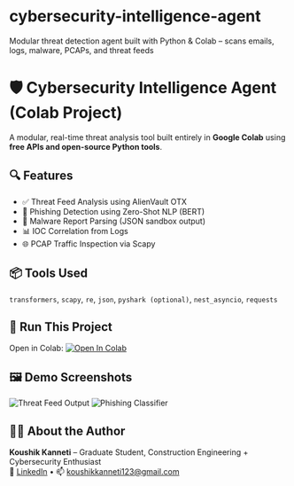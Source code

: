 # cybersecurity-intelligence-agent
Modular threat detection agent built with Python &amp; Colab – scans emails, logs, malware, PCAPs, and threat feeds

# 🛡️ Cybersecurity Intelligence Agent (Colab Project)

A modular, real-time threat analysis tool built entirely in **Google Colab** using **free APIs and open-source Python tools**.

## 🔍 Features

- ✅ Threat Feed Analysis using AlienVault OTX
- 📧 Phishing Detection using Zero-Shot NLP (BERT)
- 📁 Malware Report Parsing (JSON sandbox output)
- 📊 IOC Correlation from Logs
- 🌐 PCAP Traffic Inspection via Scapy

## 📦 Tools Used
`transformers`, `scapy`, `re`, `json`, `pyshark (optional)`, `nest_asyncio`, `requests`

## 🚀 Run This Project
Open in Colab: [![Open In Colab](https://colab.research.google.com/assets/colab-badge.svg)](https://colab.research.google.com/github/YOUR_USERNAME/cybersecurity-intelligence-agent/blob/main/Cybersecurity_Intelligence_Agent.ipynb)

## 🖼️ Demo Screenshots
![Threat Feed Output](screenshots/threatfeed.png)
![Phishing Classifier](screenshots/phishing.png)

## 👨‍💻 About the Author
**Koushik Kanneti** – Graduate Student, Construction Engineering + Cybersecurity Enthusiast  
🔗 [LinkedIn]([https://www.linkedin.com/in/YOUR-LINKEDIN](https://www.linkedin.com/in/koushik-k-796900202/)) • 📫 koushikkanneti123@gmail.com

